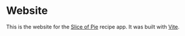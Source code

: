 # Website

This is the website for the [Slice of Pie](https://sliceofpie.chris-sa.com/) recipe app. It was built with [Vite](https://vitejs.dev/).
